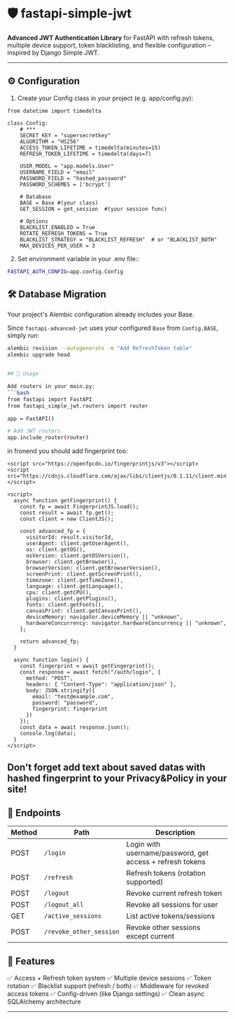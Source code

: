 # 🛡️ fastapi-simple-jwt

**Advanced JWT Authentication Library** for FastAPI with refresh tokens, multiple device support, token blacklisting, and flexible configuration – inspired by Django Simple JWT.

---


## ⚙️ Configuration

1. Create your Config class in your project (e.g. app/config.py):


```
from datetime import timedelta

class Config:
    # *** 
    SECRET_KEY = "supersecretkey"
    ALGORITHM = "HS256"
    ACCESS_TOKEN_LIFETIME = timedelta(minutes=15)
    REFRESH_TOKEN_LIFETIME = timedelta(days=7)
    
    USER_MODEL = "app.models.User"
    USERNAME_FIELD = "email"
    PASSWORD_FIELD = "hashed_password"
    PASSWORD_SCHEMES = ['bcrypt']
    
    # Database
    BASE = Base #(your class)
    GET_SESSION = get_session  #(your session func)
    
    # Options
    BLACKLIST_ENABLED = True
    ROTATE_REFRESH_TOKENS = True
    BLACKLIST_STRATEGY = "BLACKLIST_REFRESH"  # or "BLACKLIST_BOTH"
    MAX_DEVICES_PER_USER = 3
```

2. Set environment variable in your .env file::

```bash
FASTAPI_AUTH_CONFIG=app.config.Config
```

## 🛠️ Database Migration

Your project's Alembic configuration already includes your Base.

Since `fastapi-advanced-jwt` uses your configured `Base` from `Config.BASE`, simply run:

```bash
alembic revision --autogenerate -m "Add RefreshToken table"
alembic upgrade head


## 🚀 Usage

Add routers in your main.py:
```bash
from fastapi import FastAPI
from fastapi_simple_jwt.routers import router

app = FastAPI()

# Add JWT routers
app.include_router(router)

```

in fronend you should add fingerprint too:
```
<script src="https://openfpcdn.io/fingerprintjs/v3"></script>
<script src="https://cdnjs.cloudflare.com/ajax/libs/clientjs/0.1.11/client.min.js"></script>

<script>
  async function getFingerprint() {
    const fp = await FingerprintJS.load();
    const result = await fp.get();
    const client = new ClientJS();

    const advanced_fp = {
      visitorId: result.visitorId,
      userAgent: client.getUserAgent(),
      os: client.getOS(),
      osVersion: client.getOSVersion(),
      browser: client.getBrowser(),
      browserVersion: client.getBrowserVersion(),
      screenPrint: client.getScreenPrint(),
      timezone: client.getTimeZone(),
      language: client.getLanguage(),
      cpu: client.getCPU(),
      plugins: client.getPlugins(),
      fonts: client.getFonts(),
      canvasPrint: client.getCanvasPrint(),
      deviceMemory: navigator.deviceMemory || "unknown",
      hardwareConcurrency: navigator.hardwareConcurrency || "unknown",
    };

    return advanced_fp;
  }

  async function login() {
    const fingerprint = await getFingerprint();
    const response = await fetch("/auth/login", {
      method: "POST",
      headers: { "Content-Type": "application/json" },
      body: JSON.stringify({
        email: "test@example.com",
        password: "password",
        fingerprint: fingerprint
      })
    });
    const data = await response.json();
    console.log(data);
  }
</script>
```

## Don't forget add text about saved datas with hashed fingerprint to your Privacy&Policy in your site!

## 📲 Endpoints

| Method | Path                    | Description                                               |
| ------ | ----------------------- | --------------------------------------------------------- |
| POST   | `/login`                | Login with username/password, get access + refresh tokens |
| POST   | `/refresh`              | Refresh tokens (rotation supported)                       |
| POST   | `/logout`               | Revoke current refresh token                              |
| POST   | `/logout_all`           | Revoke all sessions for user                              |
| GET    | `/active_sessions`      | List active tokens/sessions                              |
| POST   | `/revoke_other_session` | Revoke other sessions except current                      |



## 🔐 Features

✅ Access + Refresh token system
✅ Multiple device sessions
✅ Token rotation
✅ Blacklist support (refresh / both)
✅ Middleware for revoked access tokens
✅ Config-driven (like Django settings)
✅ Clean async SQLAlchemy architecture


---